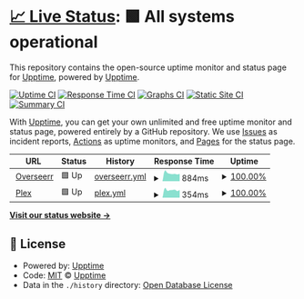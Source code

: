 # [📈 Live Status](https://status.rafserver.com): <!--live status--> **🟩 All systems operational**

This repository contains the open-source uptime monitor and status page for [Upptime](https://upptime.js.org), powered by [Upptime](https://github.com/upptime/upptime).

[![Uptime CI](https://github.com/Reathe/ratflix-uptime/workflows/Uptime%20CI/badge.svg)](https://github.com/Reathe/ratflix-uptime/actions?query=workflow%3A%22Uptime+CI%22)
[![Response Time CI](https://github.com/Reathe/ratflix-uptime/workflows/Response%20Time%20CI/badge.svg)](https://github.com/Reathe/ratflix-uptime/actions?query=workflow%3A%22Response+Time+CI%22)
[![Graphs CI](https://github.com/Reathe/ratflix-uptime/workflows/Graphs%20CI/badge.svg)](https://github.com/Reathe/ratflix-uptime/actions?query=workflow%3A%22Graphs+CI%22)
[![Static Site CI](https://github.com/Reathe/ratflix-uptime/workflows/Static%20Site%20CI/badge.svg)](https://github.com/Reathe/ratflix-uptime/actions?query=workflow%3A%22Static+Site+CI%22)
[![Summary CI](https://github.com/Reathe/ratflix-uptime/workflows/Summary%20CI/badge.svg)](https://github.com/Reathe/ratflix-uptime/actions?query=workflow%3A%22Summary+CI%22)

With [Upptime](https://upptime.js.org), you can get your own unlimited and free uptime monitor and status page, powered entirely by a GitHub repository. We use [Issues](https://github.com/upptime/upptime/issues) as incident reports, [Actions](https://github.com/Reathe/ratflix-uptime/actions) as uptime monitors, and [Pages](https://status.rafserver.com) for the status page.

<!--start: status pages-->
<!-- This summary is generated by Upptime (https://github.com/upptime/upptime) -->
<!-- Do not edit this manually, your changes will be overwritten -->
<!-- prettier-ignore -->
| URL | Status | History | Response Time | Uptime |
| --- | ------ | ------- | ------------- | ------ |
| <img alt="" src="https://icons.duckduckgo.com/ip3/overseer.rafserver.com.ico" height="13"> [Overseerr](https://overseer.rafserver.com) | 🟩 Up | [overseerr.yml](https://github.com/Reathe/ratflix-uptime/commits/HEAD/history/overseerr.yml) | <details><summary><img alt="Response time graph" src="./graphs/overseerr/response-time-week.png" height="20"> 884ms</summary><br><a href="https://status.rafserver.com/history/overseerr"><img alt="Response time 1159" src="https://img.shields.io/endpoint?url=https%3A%2F%2Fraw.githubusercontent.com%2FReathe%2Fratflix-uptime%2FHEAD%2Fapi%2Foverseerr%2Fresponse-time.json"></a><br><a href="https://status.rafserver.com/history/overseerr"><img alt="24-hour response time 871" src="https://img.shields.io/endpoint?url=https%3A%2F%2Fraw.githubusercontent.com%2FReathe%2Fratflix-uptime%2FHEAD%2Fapi%2Foverseerr%2Fresponse-time-day.json"></a><br><a href="https://status.rafserver.com/history/overseerr"><img alt="7-day response time 884" src="https://img.shields.io/endpoint?url=https%3A%2F%2Fraw.githubusercontent.com%2FReathe%2Fratflix-uptime%2FHEAD%2Fapi%2Foverseerr%2Fresponse-time-week.json"></a><br><a href="https://status.rafserver.com/history/overseerr"><img alt="30-day response time 1280" src="https://img.shields.io/endpoint?url=https%3A%2F%2Fraw.githubusercontent.com%2FReathe%2Fratflix-uptime%2FHEAD%2Fapi%2Foverseerr%2Fresponse-time-month.json"></a><br><a href="https://status.rafserver.com/history/overseerr"><img alt="1-year response time 1159" src="https://img.shields.io/endpoint?url=https%3A%2F%2Fraw.githubusercontent.com%2FReathe%2Fratflix-uptime%2FHEAD%2Fapi%2Foverseerr%2Fresponse-time-year.json"></a></details> | <details><summary><a href="https://status.rafserver.com/history/overseerr">100.00%</a></summary><a href="https://status.rafserver.com/history/overseerr"><img alt="All-time uptime 99.88%" src="https://img.shields.io/endpoint?url=https%3A%2F%2Fraw.githubusercontent.com%2FReathe%2Fratflix-uptime%2FHEAD%2Fapi%2Foverseerr%2Fuptime.json"></a><br><a href="https://status.rafserver.com/history/overseerr"><img alt="24-hour uptime 100.00%" src="https://img.shields.io/endpoint?url=https%3A%2F%2Fraw.githubusercontent.com%2FReathe%2Fratflix-uptime%2FHEAD%2Fapi%2Foverseerr%2Fuptime-day.json"></a><br><a href="https://status.rafserver.com/history/overseerr"><img alt="7-day uptime 100.00%" src="https://img.shields.io/endpoint?url=https%3A%2F%2Fraw.githubusercontent.com%2FReathe%2Fratflix-uptime%2FHEAD%2Fapi%2Foverseerr%2Fuptime-week.json"></a><br><a href="https://status.rafserver.com/history/overseerr"><img alt="30-day uptime 99.93%" src="https://img.shields.io/endpoint?url=https%3A%2F%2Fraw.githubusercontent.com%2FReathe%2Fratflix-uptime%2FHEAD%2Fapi%2Foverseerr%2Fuptime-month.json"></a><br><a href="https://status.rafserver.com/history/overseerr"><img alt="1-year uptime 99.88%" src="https://img.shields.io/endpoint?url=https%3A%2F%2Fraw.githubusercontent.com%2FReathe%2Fratflix-uptime%2FHEAD%2Fapi%2Foverseerr%2Fuptime-year.json"></a></details>
| <img alt="" src="https://icons.duckduckgo.com/ip3/plex.rafserver.com.ico" height="13"> [Plex](https://plex.rafserver.com/web/index.html#!) | 🟩 Up | [plex.yml](https://github.com/Reathe/ratflix-uptime/commits/HEAD/history/plex.yml) | <details><summary><img alt="Response time graph" src="./graphs/plex/response-time-week.png" height="20"> 354ms</summary><br><a href="https://status.rafserver.com/history/plex"><img alt="Response time 451" src="https://img.shields.io/endpoint?url=https%3A%2F%2Fraw.githubusercontent.com%2FReathe%2Fratflix-uptime%2FHEAD%2Fapi%2Fplex%2Fresponse-time.json"></a><br><a href="https://status.rafserver.com/history/plex"><img alt="24-hour response time 192" src="https://img.shields.io/endpoint?url=https%3A%2F%2Fraw.githubusercontent.com%2FReathe%2Fratflix-uptime%2FHEAD%2Fapi%2Fplex%2Fresponse-time-day.json"></a><br><a href="https://status.rafserver.com/history/plex"><img alt="7-day response time 354" src="https://img.shields.io/endpoint?url=https%3A%2F%2Fraw.githubusercontent.com%2FReathe%2Fratflix-uptime%2FHEAD%2Fapi%2Fplex%2Fresponse-time-week.json"></a><br><a href="https://status.rafserver.com/history/plex"><img alt="30-day response time 438" src="https://img.shields.io/endpoint?url=https%3A%2F%2Fraw.githubusercontent.com%2FReathe%2Fratflix-uptime%2FHEAD%2Fapi%2Fplex%2Fresponse-time-month.json"></a><br><a href="https://status.rafserver.com/history/plex"><img alt="1-year response time 451" src="https://img.shields.io/endpoint?url=https%3A%2F%2Fraw.githubusercontent.com%2FReathe%2Fratflix-uptime%2FHEAD%2Fapi%2Fplex%2Fresponse-time-year.json"></a></details> | <details><summary><a href="https://status.rafserver.com/history/plex">100.00%</a></summary><a href="https://status.rafserver.com/history/plex"><img alt="All-time uptime 99.88%" src="https://img.shields.io/endpoint?url=https%3A%2F%2Fraw.githubusercontent.com%2FReathe%2Fratflix-uptime%2FHEAD%2Fapi%2Fplex%2Fuptime.json"></a><br><a href="https://status.rafserver.com/history/plex"><img alt="24-hour uptime 100.00%" src="https://img.shields.io/endpoint?url=https%3A%2F%2Fraw.githubusercontent.com%2FReathe%2Fratflix-uptime%2FHEAD%2Fapi%2Fplex%2Fuptime-day.json"></a><br><a href="https://status.rafserver.com/history/plex"><img alt="7-day uptime 100.00%" src="https://img.shields.io/endpoint?url=https%3A%2F%2Fraw.githubusercontent.com%2FReathe%2Fratflix-uptime%2FHEAD%2Fapi%2Fplex%2Fuptime-week.json"></a><br><a href="https://status.rafserver.com/history/plex"><img alt="30-day uptime 99.93%" src="https://img.shields.io/endpoint?url=https%3A%2F%2Fraw.githubusercontent.com%2FReathe%2Fratflix-uptime%2FHEAD%2Fapi%2Fplex%2Fuptime-month.json"></a><br><a href="https://status.rafserver.com/history/plex"><img alt="1-year uptime 99.88%" src="https://img.shields.io/endpoint?url=https%3A%2F%2Fraw.githubusercontent.com%2FReathe%2Fratflix-uptime%2FHEAD%2Fapi%2Fplex%2Fuptime-year.json"></a></details>

<!--end: status pages-->

[**Visit our status website →**](https://status.rafserver.com)

## 📄 License

- Powered by: [Upptime](https://github.com/upptime/upptime)
- Code: [MIT](./LICENSE) © [Upptime](https://upptime.js.org)
- Data in the `./history` directory: [Open Database License](https://opendatacommons.org/licenses/odbl/1-0/)
